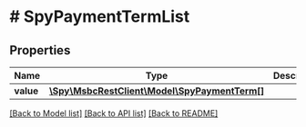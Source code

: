 # # SpyPaymentTermList

## Properties

Name | Type | Description | Notes
------------ | ------------- | ------------- | -------------
**value** | [**\Spy\MsbcRestClient\Model\SpyPaymentTerm[]**](SpyPaymentTerm.md) |  | [optional]

[[Back to Model list]](../../README.md#models) [[Back to API list]](../../README.md#endpoints) [[Back to README]](../../README.md)
